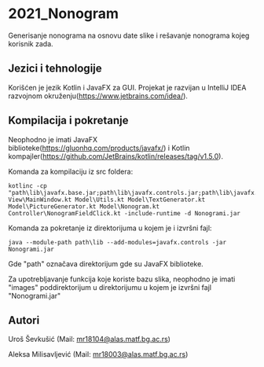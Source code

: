 # 2021_Nonogram
Generisanje nonograma na osnovu date slike i rešavanje nonograma kojeg korisnik zada.
## Jezici i tehnologije
Korišćen je jezik Kotlin i JavaFX za GUI. Projekat je razvijan u IntelliJ IDEA razvojnom okruženju(https://www.jetbrains.com/idea/).
## Kompilacija i pokretanje
Neophodno je imati JavaFX biblioteke(https://gluonhq.com/products/javafx/) i Kotlin kompajler(https://github.com/JetBrains/kotlin/releases/tag/v1.5.0).

Komanda za kompilaciju iz src foldera:
```
kotlinc -cp "path\lib\javafx.base.jar;path\lib\javafx.controls.jar;path\lib\javafx.fxml.jar;path\lib\javafx.graphics.jar"  View\MainWindow.kt Model\Utils.kt Model\TextGenerator.kt Model\PictureGenerator.kt Model\Nonogram.kt Controller\NonogramFieldClick.kt -include-runtime -d Nonogrami.jar
```

Komanda za pokretanje iz direktorijuma u kojem je i izvršni fajl:
```
java --module-path path\lib --add-modules=javafx.controls -jar Nonogrami.jar
```

Gde "path" označava direktorijum gde su JavaFX biblioteke.

Za upotrebljavanje funkcija koje koriste bazu slika, neophodno je imati "images" poddirektorijum u direktorijumu u kojem je izvršni fajl "Nonogrami.jar"
## Autori
Uroš Ševkušić (Mail: mr18104@alas.matf.bg.ac.rs)

Aleksa Milisavljević (Mail: mr18003@alas.matf.bg.ac.rs)
